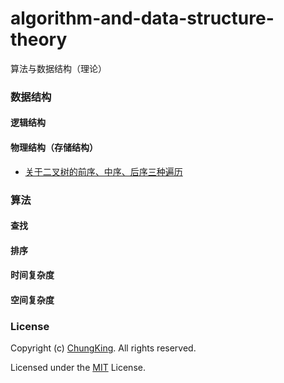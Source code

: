 # algorithm-and-data-structure-theory
算法与数据结构（理论）



### 数据结构

####  逻辑结构
#### 物理结构（存储结构）


* [关于二叉树的前序、中序、后序三种遍历](https://blog.csdn.net/qq_33243189/article/details/80222629)

### 算法



#### 查找
#### 排序
#### 时间复杂度
#### 空间复杂度




### License

Copyright (c) [ChungKing](https://github.com/HuangCongQing/). All rights reserved.

Licensed under the [MIT](./LICENSE) License.